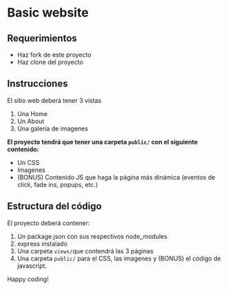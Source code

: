 # Basic website


## Requerimientos

- Haz fork de este proyecto
- Haz clone del proyecto


## Instrucciones

El sitio web deberá tener 3 vistas

1. Una Home
2. Un About
3. Una galería de imagenes

**El proyecto tendrá que tener una carpeta `public/` con el siguiente contenido:**

- Un CSS
- Imagenes
- (BONUS) Contenido JS que haga la página más dinámica (eventos de click, fade ins, popups, etc.)


## Estructura del código

El proyecto deberá contener: 



1. Un package.json con sus respectivos node_modules
2. express instalado
3. Una carpeta `views/`que contendrá las 3 páginas
4. Una carpeta `public/` para el CSS, las imagenes y (BONUS) el código de javascript.



Happy coding! 
